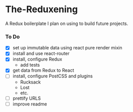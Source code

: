 # The-Reduxening
A Redux boilerplate I plan on using to build future projects.

### To Do
- [x] set up immutable data using react pure render mixin
- [x] install and use react-router
- [x] install, configure Redux
	- add tests
- [x] get data from Redux to React
- [ ] install, configure PostCSS and plugins
	- Rucksack
	- Lost
	- etc.
- [ ] prettify URLS
- [ ] improve readme